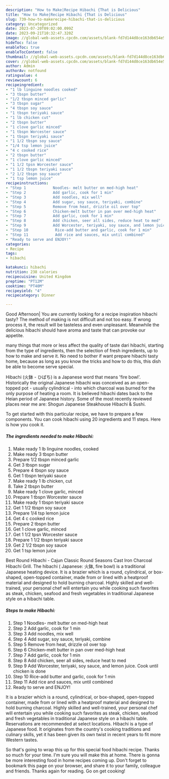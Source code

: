 ```yaml
---
description: "How to Make|Recipe Hibachi {That is Delicious"
title: "How to Make|Recipe Hibachi {That is Delicious"
slug: 739-how-to-makerecipe-hibachi-that-is-delicious
category: Uncategorized
date: 2023-07-20T09:02:00.099Z
date: 2023-09-21T10:32:47.320Z
image: //global-web-assets.cpcdn.com/assets/blank-fd7d144d8ce163db654e5a02c40b08a2775adb7897d16e4062681dc7e1b2800f.png
hideToc: false
enableToc: true
enableTocContent: false
thumbnail: //global-web-assets.cpcdn.com/assets/blank-fd7d144d8ce163db654e5a02c40b08a2775adb7897d16e4062681dc7e1b2800f.png
cover: //global-web-assets.cpcdn.com/assets/blank-fd7d144d8ce163db654e5a02c40b08a2775adb7897d16e4062681dc7e1b2800f.png
author: Admin
authorAv: notfound
ratingvalue: 4
reviewcount: 6
recipeingredient:
- "1 lb linguine noodles cooked"
- "3 tbspn butter"
- "1/2 tbspn minced garlic"
- "3 tbspn sugar"
- "4 tbspn soy sauce"
- "1 tbspn teriyaki sauce"
- "1 lb chicken cut"
- "2 tbspn butter"
- "1 clove garlic minced"
- "1 tbspn Worcester sauce"
- "1 tbspn teriyaki sauce"
- "1 1/2 tbspn soy sauce"
- "1/4 tsp lemon juice"
- "4 c cooked rice"
- "2 tbspn butter"
- "1 clove garlic minced"
- "1 1/2 tpsn Worcester sauce"
- "1 1/2 tbspn teriyaki sauce"
- "2 1/2 tbspn soy sauce"
- "1 tsp lemon juice"
recipeinstructions:
- "Step 1            Noodles- melt butter on med-high heat"
- "Step 2            Add garlic, cook for 1 min"
- "Step 3            Add noodles, mix well"
- "Step 4            Add sugar, soy sauce, teriyaki, combine"
- "Step 5            Remove from heat, drizzle oil over top"
- "Step 6            Chicken-melt butter in pan over med-high heat"
- "Step 7            Add garlic, cook for 1 min"
- "Step 8            Add chicken, seer all sides, reduce heat to med"
- "Step 9            Add Worcester, teriyaki, soy sauce, and lemon juice. Cook until chicken is done"
- "Step 10            Rice-add butter and garlic, cook for 1 min"
- "Step 11            Add rice and sauces, mix until combined"
- "Ready to serve and ENJOY!"
categories:
- Recipe
tags:
- hibachi

katakunci: hibachi 
nutrition: 238 calories
recipecuisine: United Kingdom
preptime: "PT12M"
cooktime: "PT40M"
recipeyield: "4"
recipecategory: Dinner

---
```



Good Afternoon| You are currently looking for a recipe inspiration hibachi tasty? The method of making is not difficult and not too easy. If wrong process it, the result will be tasteless and even unpleasant. Meanwhile the delicious hibachi should have aroma and taste that can provoke our appetite.






many things that more or less affect the quality of taste dari hibachi, starting from the type of ingredients, then the selection of fresh ingredients, up to how to make and serve it. No need to bother if want prepare hibachi tasty home, because as long as you know the tricks and how to do this, this dish be able to become serve  special.


Hibachi (火鉢 - ひばち) is a Japanese word that means &#39;fire bowl&#39;. Historically the original Japanese hibachi was conceived as an open-topped pot - usually cylindrical - into which charcoal was burned for the only purpose of heating a room. It is believed hibachi dates back to the Heian period of Japanese history. Some of the most recently reviewed places near me are: Shogun Japanese Steakhouse Hibachi &amp; Sushi.


To get started with this particular recipe, we have to prepare a few components. You can cook hibachi using 20 ingredients and 11 steps. Here is how you cook it.

<!--inarticleads1-->

##### The ingredients needed to make Hibachi:

1. Make ready 1 lb linguine noodles, cooked
1. Make ready 3 tbspn butter
1. Prepare 1/2 tbspn minced garlic
1. Get 3 tbspn sugar
1. Prepare 4 tbspn soy sauce
1. Get 1 tbspn teriyaki sauce
1. Make ready 1 lb chicken, cut
1. Take 2 tbspn butter
1. Make ready 1 clove garlic, minced
1. Prepare 1 tbspn Worcester sauce
1. Make ready 1 tbspn teriyaki sauce
1. Get 1 1/2 tbspn soy sauce
1. Prepare 1/4 tsp lemon juice
1. Get 4 c cooked rice
1. Prepare 2 tbspn butter
1. Get 1 clove garlic, minced
1. Get 1 1/2 tpsn Worcester sauce
1. Prepare 1 1/2 tbspn teriyaki sauce
1. Get 2 1/2 tbspn soy sauce
1. Get 1 tsp lemon juice


Best Round Hibachi - Cajun Classic Round Seasons Cast Iron Charcoal Hibachi Grill. The hibachi ( Japanese: 火鉢, fire bowl) is a traditional Japanese heating device. It is a brazier which is a round, cylindrical, or box-shaped, open-topped container, made from or lined with a heatproof material and designed to hold burning charcoal. Highly skilled and well-trained, your personal chef will entertain you while cooking such favorites as steak, chicken, seafood and fresh vegetables in traditional Japanese style on a hibachi table. 

<!--inarticleads2-->

##### Steps to make Hibachi:

1. Step 1            Noodles- melt butter on med-high heat
1. Step 2            Add garlic, cook for 1 min
1. Step 3            Add noodles, mix well
1. Step 4            Add sugar, soy sauce, teriyaki, combine
1. Step 5            Remove from heat, drizzle oil over top
1. Step 6            Chicken-melt butter in pan over med-high heat
1. Step 7            Add garlic, cook for 1 min
1. Step 8            Add chicken, seer all sides, reduce heat to med
1. Step 9            Add Worcester, teriyaki, soy sauce, and lemon juice. Cook until chicken is done
1. Step 10            Rice-add butter and garlic, cook for 1 min
1. Step 11            Add rice and sauces, mix until combined
1. Ready to serve and ENJOY!

It is a brazier which is a round, cylindrical, or box-shaped, open-topped container, made from or lined with a heatproof material and designed to hold burning charcoal. Highly skilled and well-trained, your personal chef will entertain you while cooking such favorites as steak, chicken, seafood and fresh vegetables in traditional Japanese style on a hibachi table. Reservations are recommended at select locations. Hibachi is a type of Japanese food. It originates from the country&#39;s cooking traditions and culinary skills, yet it has been given its own twist in recent years to fit more Western tastes. 

So that's going to wrap this up for this special food hibachi recipe. Thanks so much for your time. I'm sure you will make this at home. There is gonna be more interesting food in home recipes coming up. Don't forget to bookmark this page on your browser, and share it to your family, colleague and friends. Thanks again for reading. Go on get cooking!
